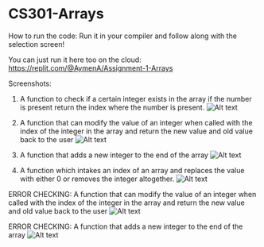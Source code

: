 # CS301-Arrays

How to run the code: Run it in your compiler and follow along with the selection screen!

You can just run it here too on the cloud: https://replit.com/@AymenA/Assignment-1-Arrays

Screenshots:

1) A function to check if a certain integer exists in the array if the number is present return the
index where the number is present.
![Alt text](/Images/1.png)

2) A function that can modify the value of an integer when called with the index of the integer in
the array and return the new value and old value back to the user
![Alt text](/Images/2.png)

3) A function that adds a new integer to the end of the array
![Alt text](/Images/3.png)

4) A function which intakes an index of an array and replaces the value with either 0 or removes
the integer altogether.
![Alt text](/Images/4.png)

ERROR CHECKING: A function that can modify the value of an integer when called with the index of
the integer in the array and return the new value and old value back to the user
![Alt text](/Images/Error_1.png)

ERROR CHECKING: A function that adds a new integer to the end of the array
![Alt text](/Images/Error_2.png)
